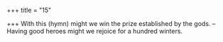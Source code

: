 +++
title = "15"

+++
With this (hymn) might we win the prize established by the gods.  – Having good heroes might we rejoice for a hundred winters.